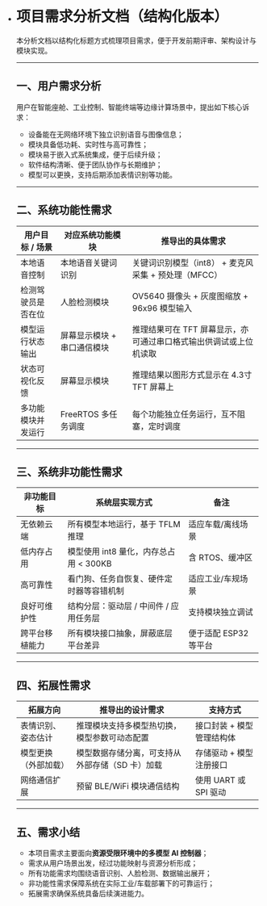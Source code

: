 - # 项目需求分析文档（结构化版本）

  本分析文档以结构化标题方式梳理项目需求，便于开发前期评审、架构设计与模块实现。

  ------

  ## 一、用户需求分析

  用户在智能座舱、工业控制、智能终端等边缘计算场景中，提出如下核心诉求：

  - 设备能在无网络环境下独立识别语音与图像信息；
  - 模块具备低功耗、实时性与高可靠性；
  - 模块易于嵌入式系统集成，便于后续升级；
  - 软件结构清晰、便于团队协作与长期维护；
  - 模型可以更换，支持后期添加表情识别等功能。

  ------

  ## 二、系统功能性需求

  | 用户目标 / 场景    | 对应系统功能模块            | 推导出的具体需求                                             |
  | ------------------ | --------------------------- | ------------------------------------------------------------ |
  | 本地语音控制       | 本地语音关键词识别          | 关键词识别模型（int8） + 麦克风采集 + 预处理（MFCC）         |
  | 检测驾驶员是否在位 | 人脸检测模块                | OV5640 摄像头 + 灰度图缩放 + 96x96 模型输入                  |
  | 模型运行状态输出   | 屏幕显示模块 + 串口通信模块 | 推理结果可在 TFT 屏幕显示，亦可通过串口格式输出供调试或上位机读取 |
  | 状态可视化反馈     | 屏幕显示模块                | 推理结果以图形方式显示在 4.3寸 TFT 屏幕上                    |
  | 多功能模块并发运行 | FreeRTOS 多任务调度         | 每个功能独立任务运行，互不阻塞，定时调度                     |

  ------

  ## 三、系统非功能性需求

  | 非功能目标     | 系统层实现方式                           | 备注                  |
  | -------------- | ---------------------------------------- | --------------------- |
  | 无依赖云端     | 所有模型本地运行，基于 TFLM 推理         | 适应车载/离线场景     |
  | 低内存占用     | 模型使用 int8 量化，内存总占用 < 300KB   | 含 RTOS、缓冲区       |
  | 高可靠性       | 看门狗、任务自恢复、硬件定时器等容错机制 | 适应工业/车规场景     |
  | 良好可维护性   | 结构分层：驱动层 / 中间件 / 应用任务层   | 支持模块独立调试      |
  | 跨平台移植能力 | 所有模块接口抽象，屏蔽底层平台差异       | 便于适配 ESP32 等平台 |

  ------

  ## 四、拓展性需求

  | 拓展方向             | 推导出的设计需求                                | 支持方式                  |
  | -------------------- | ----------------------------------------------- | ------------------------- |
  | 表情识别、姿态估计   | 推理模块支持多模型热切换，模型参数可动态配置    | 接口封装 + 模型管理结构体 |
  | 模型更换（外部加载） | 模型数据存储分离，可支持从外部存储（SD 卡）加载 | 存储驱动 + 模型注册接口   |
  | 网络通信扩展         | 预留 BLE/WiFi 模块通信结构                      | 使用 UART 或 SPI 驱动     |

  ------

  ## 五、需求小结

  - 本项目需求主要面向**资源受限环境中的多模型 AI 控制器**；
  - 需求从用户场景出发，经过功能映射与资源分析形成；
  - 所有功能需求均围绕语音识别、人脸检测、数据输出展开；
  - 非功能性需求保障系统在实际工业/车载部署下的可靠运行；
  - 拓展需求确保系统具备后续演进能力。